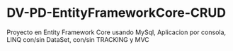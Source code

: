 # DV-PD-EntityFrameworkCore-CRUD
Proyecto en Entity Framework Core usando MySql, Aplicacion por consola, LINQ con/sin DataSet, con/sin TRACKING y MVC
